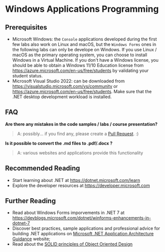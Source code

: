 # Windows Applications Programming

## Prerequisites
- Microsoft Windows: the `Console` applications developed during the first few labs also work on Linux and macOS, but the `Windows Forms` ones in the following labs can only be develope on Windows. If you use Linux / macOS as the primary operating system, you can choose to install Windows in a Virtual Machine. If you don't have a Windows license, you should be able to obtain a Windows 11/10 Education license from https://azure.microsoft.com/en-us/free/students by validating your student status.
- Microsoft Visual Studio 2022: can be downloaded from https://visualstudio.microsoft.com/vs/community or https://azure.microsoft.com/en-us/free/students. Make sure that the .NET desktop development workload is installed.

## FAQ

**Are there any mistakes in the code samples / labs / course presentation?**

>A: possibly... if you find any, please create a [Pull Request](https://help.github.com/articles/about-pull-requests/). :)

**Is it possible to convert the .md files to .pdf/.docx ?**

>A: various websites and applications provide this functionality

## Recommended Reading
- Start learning about .NET at https://dotnet.microsoft.com/learn
- Explore the developer resources at https://developer.microsoft.com

## Further Reading
- Read about Windows Forms imporvements in .NET 7 at https://devblogs.microsoft.com/dotnet/winforms-enhancements-in-dotnet-7
- Discover best practices, sample applications and professional advice for building .NET applications on [Microsoft .NET Application Architecture Guidance](https://www.microsoft.com/net/learn/architecture) website;
- Read about the [SOLID principles of Object Oriented Design](http://deviq.com/solid/)
